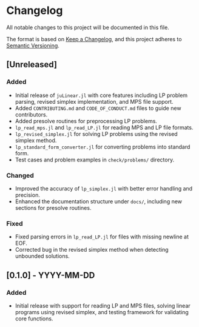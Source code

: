 # Changelog

All notable changes to this project will be documented in this file.

The format is based on [Keep a Changelog](https://keepachangelog.com/en/1.0.0/),
and this project adheres to [Semantic Versioning](https://semver.org/spec/v2.0.0.html).

## [Unreleased]

### Added
- Initial release of `juLinear.jl` with core features including LP problem parsing, revised simplex implementation, and MPS file support.
- Added `CONTRIBUTING.md` and `CODE_OF_CONDUCT.md` files to guide new contributors.
- Added presolve routines for preprocessing LP problems.
- `lp_read_mps.jl` and `lp_read_LP.jl` for reading MPS and LP file formats.
- `lp_revised_simplex.jl` for solving LP problems using the revised simplex method.
- `lp_standard_form_converter.jl` for converting problems into standard form.
- Test cases and problem examples in `check/problems/` directory.

### Changed
- Improved the accuracy of `lp_simplex.jl` with better error handling and precision.
- Enhanced the documentation structure under `docs/`, including new sections for presolve routines.

### Fixed
- Fixed parsing errors in `lp_read_LP.jl` for files with missing newline at EOF.
- Corrected bug in the revised simplex method when detecting unbounded solutions.

## [0.1.0] - YYYY-MM-DD

### Added
- Initial release with support for reading LP and MPS files, solving linear programs using revised simplex, and testing framework for validating core functions.
